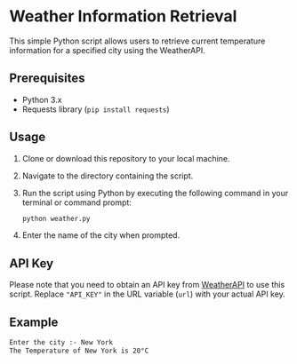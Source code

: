 # Weather Information Retrieval

This simple Python script allows users to retrieve current temperature information for a specified city using the WeatherAPI.

## Prerequisites

- Python 3.x
- Requests library (`pip install requests`)

## Usage

1. Clone or download this repository to your local machine.
2. Navigate to the directory containing the script.
3. Run the script using Python by executing the following command in your terminal or command prompt:

    ```bash
    python weather.py
    ```

4. Enter the name of the city when prompted.

## API Key

Please note that you need to obtain an API key from [WeatherAPI](https://www.weatherapi.com/) to use this script. Replace `"API_KEY"` in the URL variable (`url`) with your actual API key.

## Example

```bash
Enter the city :- New York
The Temperature of New York is 20°C
